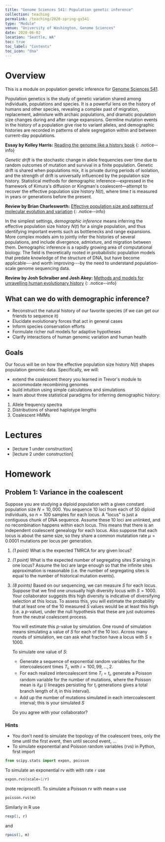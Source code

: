 ```yaml
---
title: "Genome Sciences 541: Population genetic inference"
collection: teaching
permalink: /teaching/2020-spring-gs541
type: "Module"
venue: "University of Washington, Genome Sciences"
date: 2020-06-02
location: "Seattle, WA"
toc: true
toc_label: "Contents"
toc_icon: "dna"
---
```


Overview
===

This is a module on population genetic inference for [Genome Sciences 541](https://noble.gs.washington.edu/~wnoble/genome541/).

Population genetics is the study of genetic variation shared among individuals, populations and species.
It is a powerful lens on the history of humans and other species, revealing a complex past of migration, replacement, admixture with archaic populations, and dramatic population size changes during and after range expansions.
Germline mutation events in the history of a population give rise to variant alleles, and demographic histories are recorded in patterns of allele segregation within and between current-day populations.

**Essay by Kelley Harris:** [Reading the genome like a history book](https://science.sciencemag.org/content/358/6368/1265.2.full)
{: .notice--info}

_Genetic drift_ is the stochastic change in allele frequencies over time due to random outcomes of mutation and survival in a finite population.
Genetic drift is shared when populations mix, it is private during periods of isolation, and the strength of drift is universally influenced by the population size history.
Statistical methods for demographic inference—expressed in the framework of Kimura's diffusion or Kingman's coalescent—attempt to recover the effective population size history $N(t)$, where time $t$ is measured in years or generations before the present.

**Review by Brian Charlesworth:** [Effective population size and patterns of molecular evolution and variation](https://www.nature.com/articles/nrg2526)
{: .notice--info}

<!-- Check dis[^foo]
[^foo]: bar -->

In the simplest settings, _demographic inference_ means inferring the effective population size history $N(t)$ for a single population, and thus identifying important events such as bottlenecks and range expansions.
More complex models aim to jointly infer the histories of several populations, and include divergence, admixture, and migration between them.
Demographic inference is a rapidly growing area of computational biology.
The field is theoretically rooted in probabilistic population models that predate knowledge of the structure of DNA, but have become applicable---and worth improving---by the need to understand population-scale genome sequencing data.

**Review by Josh Schraiber and Josh Akey:** [Methods and models for unravelling human evolutionary history](https://www.nature.com/articles/nrg4005)
{: .notice--info}


What can we do with demographic inference?
---
- Reconstruct the natural history of our favorite species (if we can get our friends to sequence it)
- Elucidate evolutionary forces that act in general cases
- Inform species conservation efforts
- Formulate richer null models for adaptive hypotheses
- Clarify interactions of human genomic variation and human health


Goals
---
Our focus will be on how the effective population size history $N(t)$ shapes population genomic data.
Specifically, we will:
- extend the coalescent theory you learned in Trevor's module to accommodate recombining genomes
- build intuition using simple calculations and simulations
- learn about three statistical paradigms for inferring demographic history:
 1. Allele frequency spectra
 2. Distributions of shared haplotype lengths
 3. Coalescent HMMs


Lectures
===

- [lecture 1 under construction]
- [lecture 2 under construction]


Homework
===

Problem 1: Variance in the coalescent
---

Suppose you are studying a diploid population with a given constant population size $N = 10,000$.
You sequence 10 loci from each of 50 diploid individuals, so $n = 100$ samples for each locus.
A "locus" is just a contiguous chunk of DNA sequence.
Assume these 10 loci are unlinked, and no recombination happens within each locus.
This means that there is an independent coalescent genealogy for each locus.
Also suppose that each locus is about the same size, so they share a common mutatation rate $\mu=0.0001$ mutations per locus per generation.

1. _(1 point)_ What is the expected TMRCA for any given locus?
2. _(1 point)_ What is the expected number of segregating sites $S$ arising in one locus? Assume the loci are large enough so that the infinite sites approximation is reasonable (i.e. the number of segregating sites is equal to the number of historical mutation events).
3. _(8 points)_ Based on our sequencing, we can measure $S$ for each locus.
Suppose that we find one unusually high diversity locus with $S=1000$.
Your collaborator suggests this high diversity is indicative of diversifying selection at this locus.
To assess this, you will estimate the probability that at least one of the 10 measured $S$ values would be at least this high (i.e. a $p$-value), under the null hypothesis that these are just outcomes from the neutral coalescent process.

    You will estimate this $p$-value by simulation.
One round of simulation means simulating a value of $S$ for each of the 10 loci.
Across many rounds of simulation, we can ask what fraction have a locus with $S\ge1000$.

    To simulate one value of $S$:
    - Generate a sequence of exponential random variables for the intercoalescent times $T_i$, with $i=100,99,\dots,2$.
    - For each realized intercoalescent time $T_i=t_i$, generate a Poisson random variable for the number of mutations, where the Poisson mean is $it_i\mu$ ($i$ lineages persisting for $t_i$ generations gives a total branch length of $it_i$ in this interval).
    - Add up the number of mutations simulated in each intercoalescent interval; this is your simulated $S$

   Do you agree with your collaborator?

### Hints
- You don't need to simulate the topology of the coalescent trees, only the time until the first event, then until second event, ...
- To simulate exponential and Poisson random variables (rvs) in Python, first import
```python
from scipy.stats import expon, poisson
```
To simulate an exponential rv with with rate `r` use
```python
expon.rvs(scale=1/r)
```
(note reciprocol!).
To simulate a Poisson rv with mean `m` use
```python
poisson.rvs(m)
```
Similarly in R use
```R
rexp(1, r)
```
and
```R
rpois(1, m)
```


<!-- [link a section](#overview) -->
